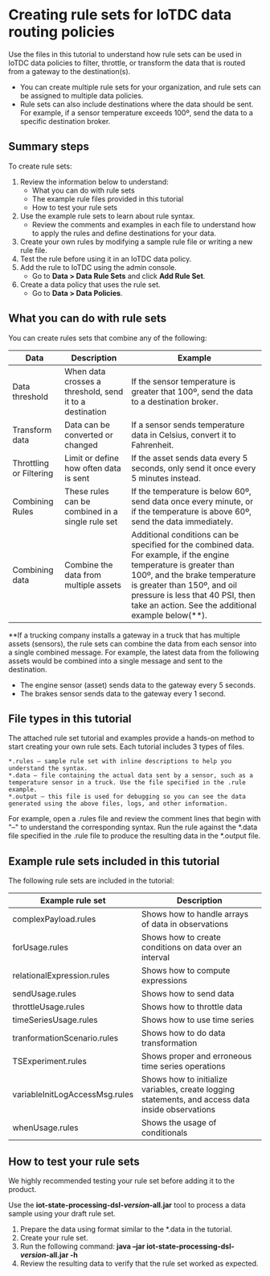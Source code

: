 # Creating rule sets for IoTDC data routing policies

Use the files in this tutorial to understand how rule sets can be used in IoTDC data policies to filter, throttle, or transform the data that is routed from a gateway to the destination(s). 
- You can create multiple rule sets for your organization, and rule sets can be assigned to multiple data policies.
- Rule sets can also include destinations where the data should be sent.  For example, if a sensor temperature exceeds 100º, send the data to a specific destination broker.

## Summary steps

To create rule sets:

1. Review the information below to understand:
   - What you can do with rule sets
   - The example rule files provided in this tutorial
   - How to test your rule sets
2. Use the example rule sets to learn about rule syntax. 
   - Review the comments and examples in each file to understand how to apply the rules and define destinations for your data.
3. Create your own rules by modifying a sample rule file or writing a new rule file.
4. Test the rule before using it in an IoTDC data policy. 
5. Add the rule to IoTDC using the admin console.  
   - Go to **Data > Data Rule Sets** and click **Add Rule Set**.
6. Create a data policy that uses the rule set. 
   - Go to **Data > Data Policies**.

## What you can do with rule sets
You can create rules sets that combine any of the following:

|Data|Description|Example|
|---------|---------|---------|
|Data threshold|When data crosses a threshold, send it to a destination|If the sensor temperature is greater that 100º, send the data to a destination broker.|
|Transform data| Data can be converted or changed| If a sensor sends temperature data in Celsius, convert it to Fahrenheit.|
|Throttling or Filtering|Limit or define how often data is sent|If the asset sends data every 5 seconds, only send it once every 5 minutes instead.|
|Combining Rules|These rules can be combined in a single rule set|If the temperature is below 60º, send data once every minute, or if the temperature is above 60º, send the data immediately.|
|Combining data|Combine the data from multiple assets|Additional conditions can be specified for the combined data. For example, if the engine temperature is greater than 100º, and the brake temperature is greater than 150º, and oil pressure is less that 40 PSI, then take an action. See the additional example below(**).|

**If a trucking company installs a gateway in a truck that has multiple assets (sensors), the rule sets can combine the data from each sensor into a single combined message. For example, the latest data from the following assets would be combined into a single message and sent to the destination.
- The engine sensor (asset) sends data to the gateway every 5 seconds.
- The brakes sensor sends data to the gateway every 1 second.

## File types in this tutorial
The attached rule set tutorial and examples provide a hands-on method to start creating your own rule sets. Each tutorial includes 3 types of files.

    *.rules — sample rule set with inline descriptions to help you understand the syntax. 
    *.data — file containing the actual data sent by a sensor, such as a temperature sensor in a truck. Use the file specified in the .rule example.
    *.output — this file is used for debugging so you can see the data generated using the above files, logs, and other information. 

For example, open a .rules file and review the comment lines that begin with "–" to understand the corresponding syntax. Run the rule against the *.data file specified in the .rule file to produce the resulting data in the *.output file.

## Example rule sets included in this tutorial
The following rule sets are included in the tutorial:

|Example rule set|Description|
|---------|---------|
|complexPayload.rules|Shows how to handle arrays of data in observations|
|forUsage.rules|Shows how to create conditions on data over an interval|
|relationalExpression.rules|Shows how to compute expressions|
|sendUsage.rules|Shows how to send data|
|throttleUsage.rules|Shows how to throttle data|
|timeSeriesUsage.rules|Shows how to use time series|
|tranformationScenario.rules|Shows how to do data transformation|
|TSExperiment.rules|Shows proper and erroneous time series operations|
|variableInitLogAccessMsg.rules|	Shows how to initialize variables, create logging statements, and access data inside observations|
|whenUsage.rules|Shows the usage of conditionals|

## How to test your rule sets
We highly recommended testing your rule set before adding it to the product.

Use the **iot-state-processing-dsl-*version*-all.jar** tool to process a data sample using your draft rule set.

1. Prepare the data using format similar to the *.data in the tutorial.
1. Create your rule set.
1. Run the following command:
    **java –jar iot-state-processing-dsl-*version*-all.jar -h**
1. Review the resulting data to verify that the rule set worked as expected.
